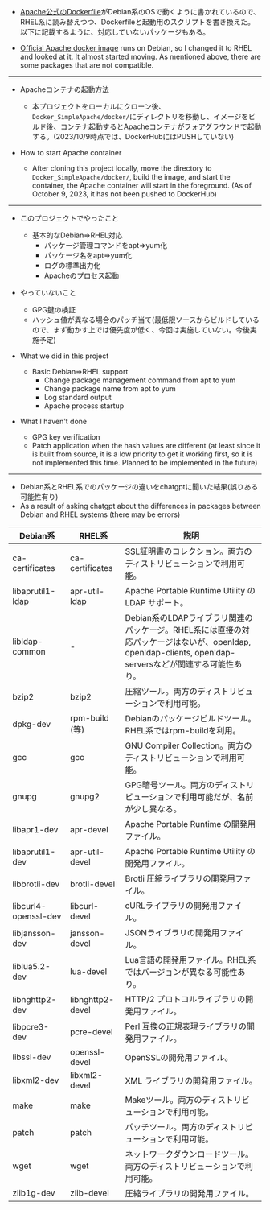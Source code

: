 - [Apache公式のDockerfile](https://github.com/docker-library/httpd/blob/242f3c62ba1ceee0a3633045fc4fd9277cb86cd3/2.4/Dockerfile)がDebian系のOSで動くように書かれているので、RHEL系に読み替えつつ、Dockerfileと起動用のスクリプトを書き換えた。
以下に記載するように、対応していないパッケージもある。


- [ Official Apache docker image](https://github.com/docker-library/httpd/blob/242f3c62ba1ceee0a3633045fc4fd9277cb86cd3/2.4/Dockerfile) runs on Debian, so I changed it to RHEL and looked at it. It almost started moving.
As mentioned above, there are some packages that are not compatible.

---

- Apacheコンテナの起動方法
  - 本プロジェクトをローカルにクローン後、`Docker_SimpleApache/docker/`にディレクトリを移動し、イメージをビルド後、コンテナ起動するとApacheコンテナがフォアグラウンドで起動する。(2023/10/9時点では、DockerHubにはPUSHしていない)

- How to start Apache container
  - After cloning this project locally, move the directory to `Docker_SimpleApache/docker/`, build the image, and start the container, the Apache container will start in the foreground. (As of October 9, 2023, it has not been pushed to DockerHub)

---

- このプロジェクトでやったこと
  - 基本的なDebian⇒RHEL対応
    - パッケージ管理コマンドをapt⇒yum化
    - パッケージ名をapt⇒yum化
    - ログの標準出力化
    - Apacheのプロセス起動
- やっていないこと
  - GPG鍵の検証
  - ハッシュ値が異なる場合のパッチ当て(最低限ソースからビルドしているので、まず動かす上では優先度が低く、今回は実施していない。今後実施予定)

- What we did in this project
  - Basic Debian⇒RHEL support
    - Change package management command from apt to yum
    - Change package name from apt to yum
    - Log standard output
    - Apache process startup
- What I haven't done
  - GPG key verification
  - Patch application when the hash values ​​are different (at least since it is built from source, it is a low priority to get it working first, so it is not implemented this time. Planned to be implemented in the future)


---


- Debian系とRHEL系でのパッケージの違いをchatgptに聞いた結果(誤りある可能性有り)
- As a result of asking chatgpt about the differences in packages between Debian and RHEL systems (there may be errors)


| Debian系           | RHEL系              | 説明                                                                                                      |
|-------------------|--------------------|---------------------------------------------------------------------------------------------------------|
| ca-certificates   | ca-certificates    | SSL証明書のコレクション。両方のディストリビューションで利用可能。                                                  |
| libaprutil1-ldap  | apr-util-ldap      | Apache Portable Runtime Utility の LDAP サポート。                                                              |
| libldap-common    | -                  | Debian系のLDAPライブラリ関連のパッケージ。RHEL系には直接の対応パッケージはないが、openldap, openldap-clients, openldap-serversなどが関連する可能性あり。  |
| bzip2             | bzip2              | 圧縮ツール。両方のディストリビューションで利用可能。                                                                   |
| dpkg-dev          | rpm-build (等)     | Debianのパッケージビルドツール。RHEL系ではrpm-buildを利用。                                                       |
| gcc               | gcc                | GNU Compiler Collection。両方のディストリビューションで利用可能。                                                        |
| gnupg             | gnupg2             | GPG暗号ツール。両方のディストリビューションで利用可能だが、名前が少し異なる。                                                |
| libapr1-dev       | apr-devel          | Apache Portable Runtime の開発用ファイル。                                                                        |
| libaprutil1-dev   | apr-util-devel     | Apache Portable Runtime Utility の開発用ファイル。                                                                  |
| libbrotli-dev     | brotli-devel       | Brotli 圧縮ライブラリの開発用ファイル。                                                                              |
| libcurl4-openssl-dev | libcurl-devel  | cURLライブラリの開発用ファイル。                                                                                   |
| libjansson-dev    | jansson-devel      | JSONライブラリの開発用ファイル。                                                                                     |
| liblua5.2-dev     | lua-devel          | Lua言語の開発用ファイル。RHEL系ではバージョンが異なる可能性あり。                                                           |
| libnghttp2-dev    | libnghttp2-devel   | HTTP/2 プロトコルライブラリの開発用ファイル。                                                                        |
| libpcre3-dev      | pcre-devel         | Perl 互換の正規表現ライブラリの開発用ファイル。                                                                       |
| libssl-dev        | openssl-devel      | OpenSSLの開発用ファイル。                                                                                         |
| libxml2-dev       | libxml2-devel      | XML ライブラリの開発用ファイル。                                                                                    |
| make              | make               | Makeツール。両方のディストリビューションで利用可能。                                                                      |
| patch             | patch              | パッチツール。両方のディストリビューションで利用可能。                                                                     |
| wget              | wget               | ネットワークダウンロードツール。両方のディストリビューションで利用可能。                                                     |
| zlib1g-dev        | zlib-devel         | 圧縮ライブラリの開発用ファイル。                                                                                          |

